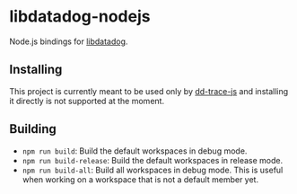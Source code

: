 # libdatadog-nodejs

Node.js bindings for [libdatadog](https://github.com/DataDog/libdatadog).

## Installing

This project is currently meant to be used only by [dd-trace-js](https://github.com/DataDog/dd-trace-js)
and installing it directly is not supported at the moment.

## Building

* `npm run build`: Build the default workspaces in debug mode.
* `npm run build-release`: Build the default workspaces in release mode.
* `npm run build-all`: Build all workspaces in debug mode. This is useful when working on a workspace that is not a default member yet.
